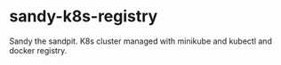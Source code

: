 # sandy-k8s-registry
Sandy the sandpit. K8s cluster managed with minikube and kubectl and docker registry.
